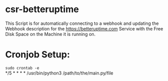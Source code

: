 # csr-betteruptime
This Script is for automatically connecting to a webhook and updating the Webhook description for the https://betteruptime.com Service with the Free Disk Space on the Machine it is running on.
# Cronjob Setup: 
`sudo crontab -e`   
*/5 * * * * /usr/bin/python3 /path/to/the/main.py/file
